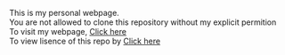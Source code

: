 This is my personal webpage.<br>You are not allowed to clone this repository without my explicit permition
<br>To visit my webpage, [Click here](https://andronikos.dev)
<br>To view lisence of this repo by [Click here](https://github.com/AndronikosGl/MyPwp/blob/main/LICENSE)
